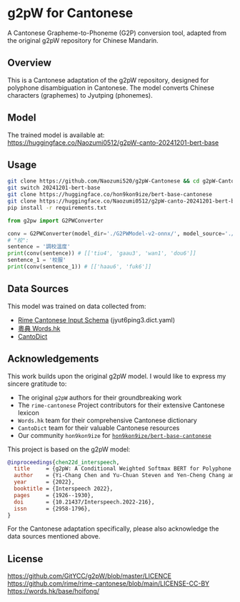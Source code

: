 # g2pW for Cantonese
A Cantonese Grapheme-to-Phoneme (G2P) conversion tool, adapted from the original g2pW repository for Chinese Mandarin.

## Overview
This is a Cantonese adaptation of the g2pW repository, designed for polyphone disambiguation in Cantonese. The model converts Chinese characters (graphemes) to Jyutping (phonemes).

## Model
The trained model is available at:  
https://huggingface.co/Naozumi0512/g2pW-canto-20241201-bert-base

## Usage
```bash
git clone https://github.com/Naozumi520/g2pW-Cantonese && cd g2pW-Cantonese
git switch 20241201-bert-base
git clone https://huggingface.co/hon9kon9ize/bert-base-cantonese
git clone https://huggingface.co/Naozumi0512/g2pW-canto-20241201-bert-base G2PWModel-v2-onnx
pip install -r requirements.txt
```
```python
from g2pw import G2PWConverter

conv = G2PWConverter(model_dir='./G2PWModel-v2-onnx/', model_source='./bert-base-cantonese/', use_cuda=True)
# "校":
sentence = '調校溫度'
print(conv(sentence)) # [['tiu4', 'gaau3', 'wan1', 'dou6']]
sentence_1 = '校服'
print(conv(sentence_1)) # [['haau6', 'fuk6']]
```

## Data Sources
This model was trained on data collected from:
- [Rime Cantonese Input Schema](https://github.com/rime/rime-cantonese) (jyut6ping3.dict.yaml)
- [粵典 Words.hk](https://words.hk/)
- [CantoDict](https://cantonese.sheik.co.uk/)


## Acknowledgements
This work builds upon the original g2pW model. I would like to express my sincere gratitude to:

- The original `g2pW` authors for their groundbreaking work
- The `rime-cantonese` Project contributors for their extensive Cantonese lexicon
- `Words.hk` team for their comprehensive Cantonese dictionary
- `CantoDict` team for their valuable Cantonese resources
- Our community `hon9kon9ize` for [`hon9kon9ize/bert-base-cantonese`](https://huggingface.co/hon9kon9ize/bert-base-cantonese)

This project is based on the g2pW model:

```bibtex
@inproceedings{chen22d_interspeech,
  title     = {g2pW: A Conditional Weighted Softmax BERT for Polyphone Disambiguation in Mandarin},
  author    = {Yi-Chang Chen and Yu-Chuan Steven and Yen-Cheng Chang and Yi-Ren Yeh},
  year      = {2022},
  booktitle = {Interspeech 2022},
  pages     = {1926--1930},
  doi       = {10.21437/Interspeech.2022-216},
  issn      = {2958-1796},
}
```

For the Cantonese adaptation specifically, please also acknowledge the data sources mentioned above.

## License
https://github.com/GitYCC/g2pW/blob/master/LICENCE  
https://github.com/rime/rime-cantonese/blob/main/LICENSE-CC-BY  
https://words.hk/base/hoifong/
